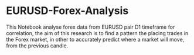# EURUSD-Forex-Analysis
This Notebook analyse forex data from EURUSD pair D1 timeframe for correlation, the aim of this research is to find a pattern the placing trades in the Forex market, in other to accurately predict where a market will move, from the previous candle.
